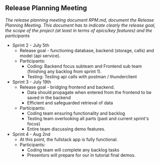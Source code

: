 ## Release Planning Meeting

<i> The release planning meeting document RPM.md, document the
Release Planning Meeting. This document has to indicate clearly the release goal,
the scope of the project (at least in terms of epics/key features) and the
participants</i>

* Sprint 2 - July 5th
    * Release goal - functioning database, backend (storage, calls) and model (api service).
    * Participants:
        * Coding: Backend focus subteam and Frontend sub team (finishing any backlog from sprint 1).
        * Testing: Testing api calls with postman / thunderclient
* Sprint 3 - July 19th
    * Release goal - bridging frontend and backend.
        * Data should propagate when entered from the frontend to be saved in the backend
        * Efficient and safeguarded retrieval of data
    * Participants:
        * Coding team ensuring functionality and backlog
        * Testing team overlooking all parts (past and current sprint's focus)
        * Entire team discussing demo features.
* Sprint 4 - Aug 2nd
    * At this point, the fullstack app is fully functional.
    * Participants:
        * Coding team will complete any backlog tasks
        * Presentors will prepare for our in tutorial final demos.
